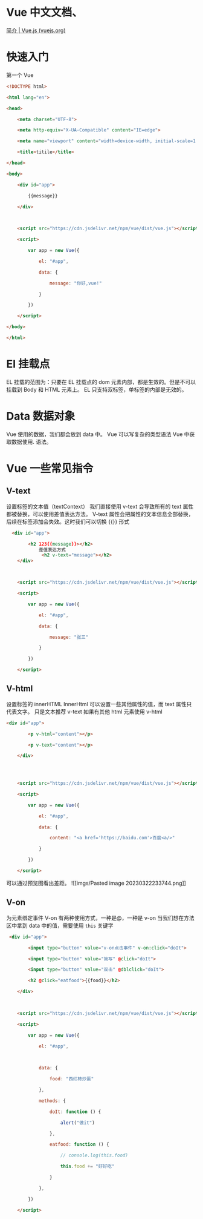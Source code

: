 # Vue 中文文档、
[简介 | Vue.js (vuejs.org)](https://cn.vuejs.org/guide/introduction.html#api-styles)

# 快速入门
第一个 Vue
```html
<!DOCTYPE html>

<html lang="en">

<head>

    <meta charset="UTF-8">

    <meta http-equiv="X-UA-Compatible" content="IE=edge">

    <meta name="viewport" content="width=device-width, initial-scale=1.0">

    <title>titile</title>

</head>

<body>

    <div id="app">

        {{message}}

    </div>

  

    <script src="https://cdn.jsdelivr.net/npm/vue/dist/vue.js"></script>

    <script>

        var app = new Vue({

            el: "#app",

            data: {

                message: "你好,vue!"

            }

        })

    </script>

</body>

</html>
```

# El 挂载点
EL 挂载的范围为：只要在 EL 挂载点的 dom 元素内部，都是生效的。但是不可以挂载到 Body 和 HTML 元素上。
EL 只支持双标签，单标签的内部是无效的。

# Data 数据对象
Vue 使用的数据，我们都会放到 data 中。
Vue 可以写复杂的类型语法
Vue 中获取数据使用. 语法。

# Vue 一些常见指令
## V-text
设置标签的文本值（textContext）
我们直接使用 v-text 会导致所有的 text 属性都被替换，可以使用差值表达方法。
V-text 属性会把属性的文本信息全部替换，后续在标签添加会失效。这时我们可以切换 {{}} 形式
```html
  <div id="app">

        <h2 123{{message}}></h2>
			差值表达方式
			 <h2 v-text="message"></h2>
    </div>



    <script src="https://cdn.jsdelivr.net/npm/vue/dist/vue.js"></script>

    <script>

        var app = new Vue({

            el: "#app",

            data: {

                message: "张三"

            }

        })

    </script>
```

## V-html
设置标签的 innerHTML
InnerHtml 可以设置一些其他属性的值，而 text 属性只代表文字。
只是文本推荐 v-text
如果有其他 html 元素使用 v-html
```html
<div id="app">

        <p v-html="content"></p>

        <p v-text="content"></p>

    </div>

  
  

    <script src="https://cdn.jsdelivr.net/npm/vue/dist/vue.js"></script>

    <script>

        var app = new Vue({

            el: "#app",

            data: {

                content: "<a href='https://baidu.com'>百度<a/>"

            }

        })

    </script>
```
可以通过预览图看出差距。
![[imgs/Pasted image 20230322233744.png]]

## V-on
为元素绑定事件
V-on 有两种使用方式，一种是@，一种是 v-on
当我们想在方法区中拿到 data 中的值，需要使用 `this` 关键字
```html
 <div id="app">

        <input type="button" value="v-on点击事件" v-on:click="doIt">

        <input type="button" value="简写" @click="doIt">

        <input type="button" value="双击" @dblclick="doIt">

        <h2 @click="eatfood">{{food}}</h2>

    </div>

  

    <script src="https://cdn.jsdelivr.net/npm/vue/dist/vue.js"></script>

    <script>

        var app = new Vue({

            el: "#app",

  

            data: {

                food: "西红柿炒蛋"

            },

            methods: {

                doIt: function () {

                    alert("做it")

                },

                eatfood: function () {

                    // console.log(this.food)

                    this.food += "好好吃"

                }

            },

        })

    </script>
```